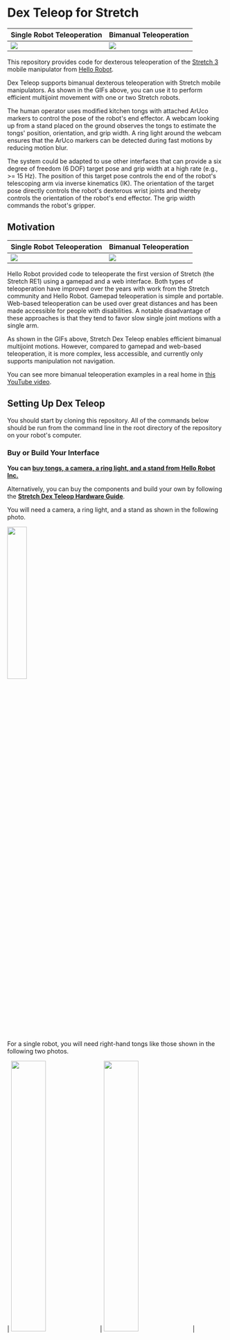 # Dex Teleop for Stretch

| Single Robot Teleoperation                     | Bimanual Teleoperation                      |
| ---------------------------------------------- | ------------------------------------------- |
| ![](/gifs/single_arm_dishes_short_318x360.gif) | ![](/gifs/two_arm_dishes_start_289x360.gif) |

This repository provides code for dexterous teleoperation of the [Stretch 3](https://hello-robot.com/stretch-3-product) mobile manipulator from [Hello Robot](https://hello-robot.com/).

Dex Teleop supports bimanual dexterous teleoperation with Stretch mobile manipulators. As shown in the GIFs above, you can use it to perform efficient multijoint movement with one or two Stretch robots. 

The human operator uses modified kitchen tongs with attached ArUco markers to control the pose of the robot's end effector. A webcam looking up from a stand placed on the ground observes the tongs to estimate the tongs' position, orientation, and grip width. A ring light around the webcam ensures that the ArUco markers can be detected during fast motions by reducing motion blur. 

The system could be adapted to use other interfaces that can provide a six degree of freedom (6 DOF) target pose and grip width at a high rate (e.g., >= 15 Hz). The position of this target pose controls the end of the robot's telescoping arm via inverse kinematics (IK). The orientation of the target pose directly controls the robot's dexterous wrist joints and thereby controls the orientation of the robot's end effector. The grip width commands the robot's gripper.

## Motivation

| Single Robot Teleoperation                     | Bimanual Teleoperation                      |
| ---------------------------------------------- | ------------------------------------------- |
| ![](/gifs/play_with_dog.gif) | ![](/gifs/fold_shirt_cropped_372x270.gif) |

Hello Robot provided code to teleoperate the first version of Stretch (the Stretch RE1) using a gamepad and a web interface. Both types of teleoperation have improved over the years with work from the Stretch community and Hello Robot. Gamepad teleoperation is simple and portable. Web-based teleoperation can be used over great distances and has been made accessible for people with disabilities. A notable disadvantage of these approaches is that they tend to favor slow single joint motions with a single arm.

As shown in the GIFs above, Stretch Dex Teleop enables efficient bimanual multijoint motions. However, compared to gamepad and web-based teleoperation, it is more complex, less accessible, and currently only supports manipulation not navigation.

You can see more bimanual teleoperation examples in a real home in [this YouTube video](https://www.youtube.com/watch?v=QtG8nJ78x2M).

## Setting Up Dex Teleop

You should start by cloning this repository. All of the commands below should be run from the command line in the root directory of the repository on your robot's computer. 

### Buy or Build Your Interface

**You can [buy tongs, a camera, a ring light, and a stand from Hello Robot Inc.](https://hello-robot.com/stretch-dex-teleop-kit)**

Alternatively, you can buy the components and build your own by following the **[Stretch Dex Teleop Hardware Guide](https://docs.google.com/document/d/1Pom3P8vVNRhchLK_CTduoqQJ3y_TS0MYIIAxRl94ktU/edit?usp=sharing)**.

You will need a camera, a ring light, and a stand as shown in the following photo. 

<img src="/images/camera_ring_light_and_stand.jpg" width="30%">

For a single robot, you will need right-hand tongs like those shown in the following two photos.

| <img src="/images/right_tongs_held_and_open.jpg" width="40%"> | <img src="/images/right_tongs_held_and_closed.jpg" width="40%"> |

For bimanual manipulation, you will need two camera, two ring lights, two stands, left-hand tongs and right-hand tongs.

<img src="/images/left_and_right_tongs.jpg" width="40%">


### Run the Installation Script

After cloning the repository, run the following installation script found in the repository's root directory. 

```
install_dex_teleop.sh
```

The installation script sets up a udev rule for a Logitech Webcam C930e, so that the camera can be reset each time you run dexterous teleoperation. This is a workaround to avoid low frame rates and errors in the camera settings.

Next, the installation script installs v4l2 utilities, if necessary.

You also need to install some python dependencies:
```
pip install -r requirements.txt
```

### Generate Specialized URDFs

To run Dex Teleop, you need to generate specialized URDF files. Dex Teleop uses forward kinematic (FK) and inverse kinematic (IK) models of the robot. These models use specialized URDFs generated from the calibrated URDF on your robot. 

```
python3 prepare_specialized_urdfs.py
```

### Set Up the Camera, Ring Light and Stand

As shown in the photo above, the camera stand should be placed on the ground, and the camera should be pointed straight up. The stand should be at its minimum height. 

The camera should be plugged into the robot's trunk using a USB extension cable. The ring light should not be plugged into the robot's trunk as it requires too much power - it can either be plugged into the robot's head, or externally.

When using the camera, the top of the camera should be pointed away from you. With respect to the robot, the top of the camera points in the direction of arm extension, the lens of the camera looks in the direction of the lift moving up, and the left of the camera points in the direction of the robot's mobile base moving forward. 

### Calibrate the Logitech C930e Webcam

After setting up your camera, you need to calibrate it. 


First, generate a calibration board using the following command: 

```
python3 webcam_calibration_create_board.py
```

This should result in the following PNG file. 

```
webcam_aruco_calibration_board.png
```

Print this image out without scaling it. The resulting printout should match the dimensions specified in the PNG file. 

Mount the resulting printout on a flat surface that you can move around the camera to capture calibration images **with the ring light turned on**. 

Install v4l2 with the following command.

```
sudo apt-get install v4l-utils
```

Use the following command and your calibration pattern to collect calibration images for your Logitech C930e webcam. The entire calibration board should be visible and not too far away, or else the calibration images can lead to errors.

```
python3 webcam_calibration_collect_images.py
```

The images will be stored in the following directory. 

```
./webcam_calibration_images/Logitech Webcam C930e/1920x1080
```

Once you've collected the calibration images, run the following command to process the images. 

```
python3 webcam_calibration_process_images.py
```

Processing the images will generate a YAML calibration file similar to the following file.

```
./webcam_calibration_images/Logitech Webcam C930e/1920x1080/camera_calibration_results_20231211211703.yaml
```

### Test the Camera

To make sure that your camera detects the ArUco markers on your tongs, **turn on the ring light** and run the following code.

```
python3 webcam_teleop_interface.py
```

You should see images from the camera with green boxes drawn around detected ArUco markers. 

## Running Dex Teleop

After you've gotten everything setup, you can try out Dex Teleop. Make sure to start with slow motions, to test your system, gain experience, and warm up. 

### Start with Slow Motions!

After setting everything up, run the following command without any command line arguments. **This will result in the robot moving at the slowest available speed while you ensure that everything is working properly and get used to using the teleoperation system.**

```
python3 dex_teleop.py
```

### When You're Ready, Try Fast Motions

Once you are confident that you have the system correctly configured and have learned to use it at the slowest speed, you can run the following command to try it at the fastest available speed. **The robot will move fast, so be very careful!**

```
python3 dex_teleop.py --fast
```

### Advanced: Multiprocessing with Shared Memory

To achieve better performance, you can run Dex Teleop using two processes that communicate via shared memory.

First, run the interface process in a terminal. This process observes ArUco markers with the webcam to create goals for the robot's gripper.

```
python3 goal_from_teleop.py --multiprocessing
```

Second, run the robot process in a different terminal. This process receives gripper goals and attempts to achieve them by controlling the robot. 

```
python3 gripper_to_goal.py --multiprocessing --fast
```

### Advanced: Bimanual Dex Teleop

To perform bimanual teleoperation, you can follow the instructions above on a second robot and use the "--left" command line argument. When run with "--left", the code will only respond to left-hand tongs, which have ArUco markers with ID numbers that are different from the right-hand tongs. 

For example, for the left-hand robot, you can run the following command to try slow motion Dex Teleop.

```
python3 dex_teleop.py --left
```



## Acknowledgment

Blaine Matulevich has been extremely helpful throughout the development of Dex Teleop, including testing, providing feedback, discussing the system, and contributing ideas. The entire Hello Robot team provided essential support throughout, including helping with early versions of Stretch 3, which the entire company worked on intensely.

